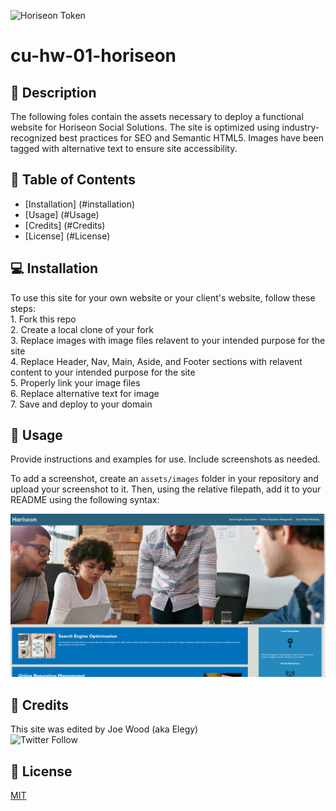 ![Horiseon Token](assets/images/readme-token.png)

# cu-hw-01-horiseon

## :newspaper: Description 
The following foles contain the assets necessary to deploy a functional website for Horiseon Social Solutions. The site is optimized using industry-recognized best practices for SEO and Semantic HTML5. Images have been tagged with alternative text to ensure site accessibility.

## :bookmark_tabs: Table of Contents 

* [Installation] (#installation)
* [Usage] (#Usage)
* [Credits] (#Credits)
* [License] (#License)

## :computer: Installation 

To use this site for your own website or your client's website, follow these steps: <br>
    1. Fork this repo <br>
    2. Create a local clone of your fork <br>
    3. Replace images with image files relavent to your intended purpose for the site <br>
    4. Replace Header, Nav, Main, Aside, and Footer sections with relavent content to your intended purpose for the site <br>
    5. Properly link your image files <br>
    6. Replace alternative text for image<br>
    7. Save and deploy to your domain<br>

## :floppy_disk: Usage 

Provide instructions and examples for use. Include screenshots as needed. 

To add a screenshot, create an `assets/images` folder in your repository and upload your screenshot to it. Then, using the relative filepath, add it to your README using the following syntax:

![screenshot of Horiseon site](assets/images/screenshot.png)

## :card_index: Credits 

This site was edited by Joe Wood (aka Elegy) <br>
<img alt="Twitter Follow" src="https://img.shields.io/twitter/follow/xx_elegy_xx_?label=Elegy&style=social">

## :ticket: License 

[MIT](https://choosealicense.com/licenses/mit/)
